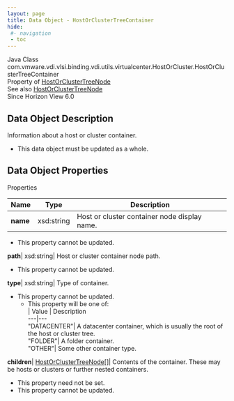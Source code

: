 ```yaml
---
layout: page
title: Data Object - HostOrClusterTreeContainer
hide:
 #- navigation
 - toc
---
```






Java Class
    com.vmware.vdi.vlsi.binding.vdi.utils.virtualcenter.HostOrCluster.HostOrClusterTreeContainer  
Property of
     [HostOrClusterTreeNode](vdi.utils.virtualcenter.HostOrCluster.HostOrClusterTreeNode.md#field_detail)  
See also
     [HostOrClusterTreeNode](vdi.utils.virtualcenter.HostOrCluster.HostOrClusterTreeNode.md)  
Since 
    Horizon View 6.0

## Data Object Description 

Information about a host or cluster container. 

  * This data object must be updated as a whole.



## Data Object Properties

Properties

Name |  Type |  Description   
---|---|---  
**name**|  xsd:string|  Host or cluster container node display name.   


* This property cannot be updated.

  
**path**|  xsd:string|  Host or cluster container node path.   


* This property cannot be updated.

  
**type**|  xsd:string|  Type of container.   


* This property cannot be updated.
  * This property will be one of:  
|  Value |  Description   
---|---  
"DATACENTER"| A datacenter container, which is usually the root of the host or cluster tree.  
"FOLDER"| A folder container.  
"OTHER"| Some other container type.  

  
**children**| [HostOrClusterTreeNode[]](vdi.utils.virtualcenter.HostOrCluster.HostOrClusterTreeNode.md)|  Contents of the container. These may be hosts or clusters or further nested containers.   


* This property need not be set.
* This property cannot be updated.

  
  
  
   
  
  

